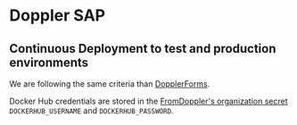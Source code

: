 # Doppler SAP



## Continuous Deployment to test and production environments

We are following the same criteria than
[DopplerForms](https://github.com/MakingSense/doppler-forms/blob/master/README.md#continuous-deployment-to-test-and-production-environments).

Docker Hub credentials are stored in the [FromDoppler's organization
secret](https://github.com/organizations/FromDoppler/settings/secrets)
`DOCKERHUB_USERNAME` and `DOCKERHUB_PASSWORD`.
